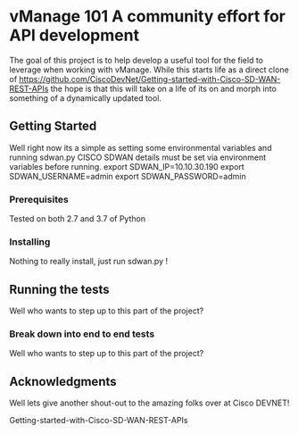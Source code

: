 # vManage 101 A community effort for API development
The goal of this project is to help develop a useful tool for the field to leverage when working with vManage.
While this starts life as a direct clone of https://github.com/CiscoDevNet/Getting-started-with-Cisco-SD-WAN-REST-APIs 
the hope is that this will take on a life of its on and morph into something of a dynamically updated tool.

## Getting Started

Well right now its a simple as setting some environmental variables and running sdwan.py
CISCO SDWAN details must be set via environment variables before running.
   export SDWAN_IP=10.10.30.190
   export SDWAN_USERNAME=admin
   export SDWAN_PASSWORD=admin

### Prerequisites

Tested on both 2.7 and 3.7 of Python


### Installing

Nothing to really install, just run sdwan.py !
## Running the tests

Well who wants to step up to this part of the project?

### Break down into end to end tests

Well who wants to step up to this part of the project?


## Acknowledgments

Well lets give another shout-out to the amazing folks over at Cisco DEVNET!

Getting-started-with-Cisco-SD-WAN-REST-APIs